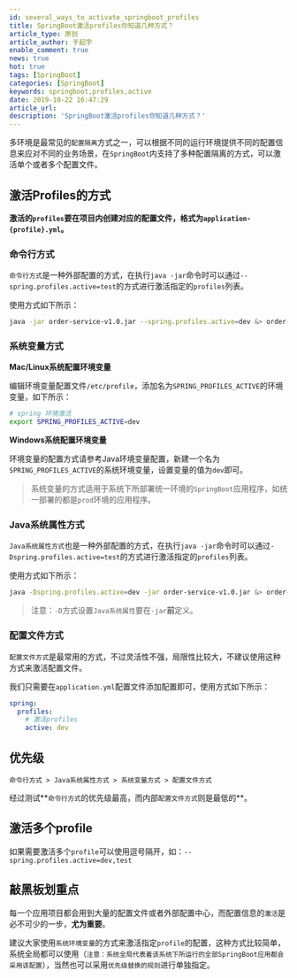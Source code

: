 ```yaml
---
id: several_ways_to_activate_springboot_profiles
title: SpringBoot激活profiles你知道几种方式？
article_type: 原创
article_author: 于起宇
enable_comment: true
news: true
hot: true
tags: [SpringBoot]
categories: [SpringBoot]
keywords: springboot,profiles,active
date: 2019-10-22 16:47:29
article_url:
description: 'SpringBoot激活profiles你知道几种方式？'
---
```


多环境是最常见的`配置隔离`方式之一，可以根据不同的运行环境提供不同的配置信息来应对不同的业务场景，在`SpringBoot`内支持了多种配置隔离的方式，可以激活单个或者多个配置文件。

<!--more-->

## 激活Profiles的方式

**激活的`profiles`要在项目内创建对应的配置文件，格式为`application-{profile}.yml`。**

### 命令行方式

`命令行方式`是一种外部配置的方式，在执行`java -jar`命令时可以通过`--spring.profiles.active=test`的方式进行激活指定的`profiles`列表。

使用方式如下所示：

```bash
java -jar order-service-v1.0.jar --spring.profiles.active=dev &> order-service.log &
```

### 系统变量方式

**Mac/Linux系统配置环境变量**

编辑环境变量配置文件`/etc/profile`，添加名为`SPRING_PROFILES_ACTIVE`的环境变量，如下所示：

```bash
# spring 环境激活
export SPRING_PROFILES_ACTIVE=dev
```

**Windows系统配置环境变量**

环境变量的配置方式请参考Java环境变量配置，新建一个名为`SPRING_PROFILES_ACTIVE`的系统环境变量，设置变量的值为`dev`即可。



> 系统变量的方式适用于系统下所部署统一环境的`SpringBoot`应用程序，如统一部署的都是`prod`环境的应用程序。

### Java系统属性方式

`Java系统属性方式`也是一种外部配置的方式，在执行`java -jar`命令时可以通过`-Dspring.profiles.active=test`的方式进行激活指定的`profiles`列表。

使用方式如下所示：

```bash
java -Dspring.profiles.active=dev -jar order-service-v1.0.jar &> order-service.log &
```

> 注意：`-D`方式设置`Java系统属性`要在`-jar`**前**定义。

### 配置文件方式

`配置文件方式`是最常用的方式，不过灵活性不强，局限性比较大，不建议使用这种方式来激活配置文件。

我们只需要在`application.yml`配置文件添加配置即可，使用方式如下所示：

```yaml
spring:
  profiles:
    # 激活profiles
    active: dev
```

## 优先级

```
命令行方式 > Java系统属性方式 > 系统变量方式 > 配置文件方式
```

经过测试**`命令行方式`的优先级最高，而内部`配置文件方式`则是最低的**。

## 激活多个profile

如果需要激活多个`profile`可以使用逗号隔开，如：`--spring.profiles.active=dev,test`

## 敲黑板划重点

每一个应用项目都会用到大量的配置文件或者外部配置中心，而配置信息的`激活`是必不可少的一步，**尤为重要**。

建议大家使用`系统环境变量`的方式来激活指定`profile`的配置，这种方式比较简单，系统全局都可以使用（`注意：系统全局代表着该系统下所运行的全部SpringBoot应用都会采用该配置`），当然也可以采用`优先级替换的规则`进行单独指定。